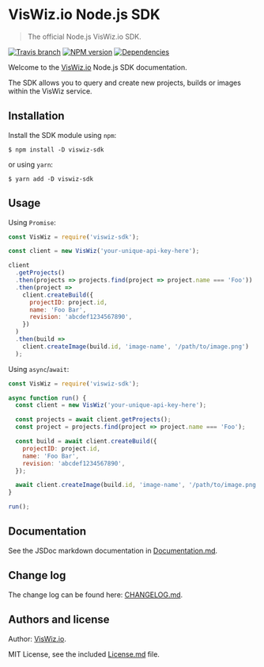 # VisWiz.io Node.js SDK

> The official Node.js VisWiz.io SDK.

[![Travis branch](https://img.shields.io/travis/viswiz-io/viswiz-nodejs-sdk/master.svg?style=flat-square)](https://travis-ci.org/viswiz-io/viswiz-nodejs-sdk)
[![NPM version](https://img.shields.io/npm/v/viswiz-sdk.svg?style=flat-square)](https://www.npmjs.com/package/viswiz-sdk)
[![Dependencies](https://img.shields.io/david/viswiz-io/viswiz-nodejs-sdk.svg?style=flat-square)](https://david-dm.org/viswiz-io/viswiz-nodejs-sdk)

Welcome to the [VisWiz.io](https://www.viswiz.io/) Node.js SDK documentation.

The SDK allows you to query and create new projects, builds or images within the
VisWiz service.

## Installation

Install the SDK module using `npm`:

```
$ npm install -D viswiz-sdk
```

or using `yarn`:

```
$ yarn add -D viswiz-sdk
```

## Usage

Using `Promise`:

```js
const VisWiz = require('viswiz-sdk');

const client = new VisWiz('your-unique-api-key-here');

client
  .getProjects()
  .then(projects => projects.find(project => project.name === 'Foo'))
  .then(project =>
    client.createBuild({
      projectID: project.id,
      name: 'Foo Bar',
      revision: 'abcdef1234567890',
    })
  )
  .then(build =>
    client.createImage(build.id, 'image-name', '/path/to/image.png')
  );
```

Using `async`/`await`:

```js
const VisWiz = require('viswiz-sdk');

async function run() {
  const client = new VisWiz('your-unique-api-key-here');

  const projects = await client.getProjects();
  const project = projects.find(project => project.name === 'Foo');

  const build = await client.createBuild({
    projectID: project.id,
    name: 'Foo Bar',
    revision: 'abcdef1234567890',
  });

  await client.createImage(build.id, 'image-name', '/path/to/image.png');
}

run();
```

## Documentation

See the JSDoc markdown documentation in [Documentation.md](Documentation.md).

## Change log

The change log can be found here: [CHANGELOG.md](CHANGELOG.md).

## Authors and license

Author: [VisWiz.io](https://www.viswiz.io/).

MIT License, see the included [License.md](License.md) file.

